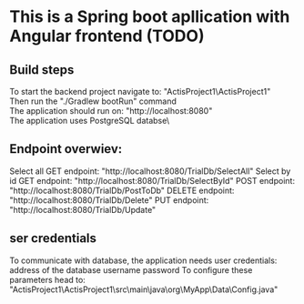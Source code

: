 # This is a Spring boot apllication with Angular frontend (TODO)

## Build steps
To start the backend project navigate to: "ActisProject1\ActisProject1"\
Then run the "./Gradlew bootRun" command\
The application should run on: "http://localhost:8080"\
The application uses PostgreSQL databse\

## Endpoint overwiev:
  Select all GET endpoint: "http://localhost:8080/TrialDb/SelectAll"
  Select by id GET endpoint: "http://localhost:8080/TrialDb/SelectById"
  POST endpoint: "http://localhost:8080/TrialDb/PostToDb"
  DELETE endpoint: "http://localhost:8080/TrialDb/Delete"
  PUT endpoint: "http://localhost:8080/TrialDb/Update"

## ser credentials
To communicate with database, the application needs user credentials:
  address of the database
  username 
  password
To configure these parameters head to: "ActisProject1\ActisProject1\src\main\java\org\MyApp\Data\Config.java"
  
